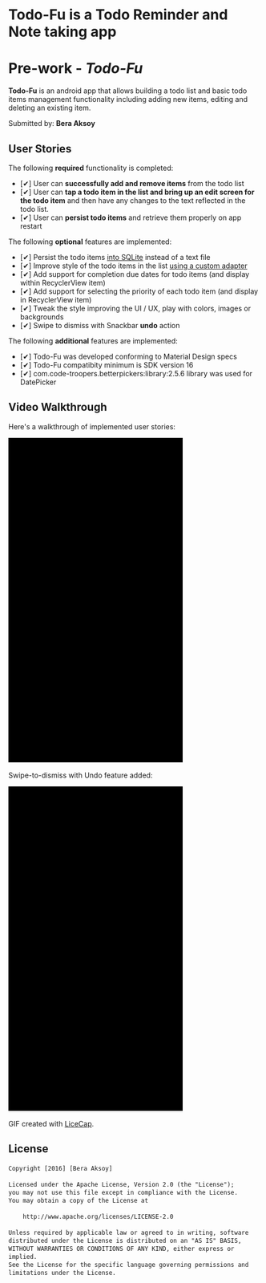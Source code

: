 # Todo-Fu is a Todo Reminder and Note taking app

# Pre-work - *Todo-Fu*

**Todo-Fu** is an android app that allows building a todo list and basic todo items management functionality including adding new items, editing and deleting an existing item.

Submitted by: **Bera Aksoy**

## User Stories

The following **required** functionality is completed:

* [✔] User can **successfully add and remove items** from the todo list
* [✔] User can **tap a todo item in the list and bring up an edit screen for the todo item** and then have any changes to the text reflected in the todo list.
* [✔] User can **persist todo items** and retrieve them properly on app restart

The following **optional** features are implemented:

* [✔] Persist the todo items [into SQLite](http://guides.codepath.com/android/Persisting-Data-to-the-Device#sqlite) instead of a text file
* [✔] Improve style of the todo items in the list [using a custom adapter](http://guides.codepath.com/android/Using-an-ArrayAdapter-with-ListView)
* [✔] Add support for completion due dates for todo items (and display within RecyclerView item)
* [✔] Add support for selecting the priority of each todo item (and display in RecyclerView item)
* [✔] Tweak the style improving the UI / UX, play with colors, images or backgrounds
* [✔] Swipe to dismiss with Snackbar **undo** action 

The following **additional** features are implemented:

* [✔] Todo-Fu was developed conforming to Material Design specs
* [✔] Todo-Fu compatibity minimum is SDK version 16
* [✔] com.code-troopers.betterpickers:library:2.5.6 library was used for DatePicker

## Video Walkthrough 

Here's a walkthrough of implemented user stories:

<img src='todo-fu.gif' title='Todo-Fu Video Walkthrough' width='348' alt='Todo-Fu Video Walkthrough' />

Swipe-to-dismiss with Undo feature added:

<img src='todo-fu-2.gif' title='Todo-Fu Swipe-to-dismiss Video Walkthrough' width='348' alt='Todo-Fu Swipe-to-dismiss Video Walkthrough' />

GIF created with [LiceCap](http://www.cockos.com/licecap/).

## License

	Copyright [2016] [Bera Aksoy]

	Licensed under the Apache License, Version 2.0 (the "License");
	you may not use this file except in compliance with the License.
	You may obtain a copy of the License at

		http://www.apache.org/licenses/LICENSE-2.0

	Unless required by applicable law or agreed to in writing, software
	distributed under the License is distributed on an "AS IS" BASIS,
	WITHOUT WARRANTIES OR CONDITIONS OF ANY KIND, either express or implied.
	See the License for the specific language governing permissions and
	limitations under the License.
